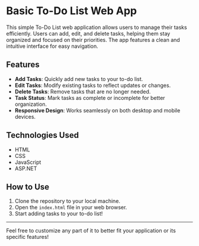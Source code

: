 # Basic To-Do List Web App

This simple To-Do List web application allows users to manage their tasks efficiently. Users can add, edit, and delete tasks, helping them stay organized and focused on their priorities. The app features a clean and intuitive interface for easy navigation.

## Features

- **Add Tasks**: Quickly add new tasks to your to-do list.
- **Edit Tasks**: Modify existing tasks to reflect updates or changes.
- **Delete Tasks**: Remove tasks that are no longer needed.
- **Task Status**: Mark tasks as complete or incomplete for better organization.
- **Responsive Design**: Works seamlessly on both desktop and mobile devices.

## Technologies Used

- HTML
- CSS
- JavaScript
- ASP.NET 

## How to Use

1. Clone the repository to your local machine.
2. Open the `index.html` file in your web browser.
3. Start adding tasks to your to-do list!

---

Feel free to customize any part of it to better fit your application or its specific features!
